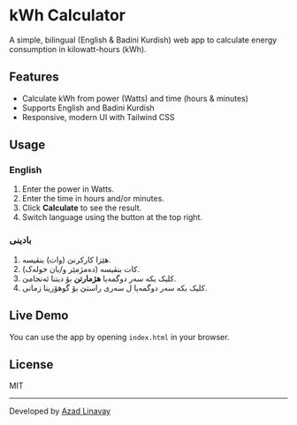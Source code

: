 # kWh Calculator

A simple, bilingual (English & Badini Kurdish) web app to calculate energy consumption in kilowatt-hours (kWh).

## Features
- Calculate kWh from power (Watts) and time (hours & minutes)
- Supports English and Badini Kurdish
- Responsive, modern UI with Tailwind CSS

## Usage

### English
1. Enter the power in Watts.
2. Enter the time in hours and/or minutes.
3. Click **Calculate** to see the result.
4. Switch language using the button at the top right.

### بادینی
1. هێزا کارکرنێ (وات) بنڤیسە.
2. کات بنڤیسە (دەمژمێر و/یان خولەک).
3. کلیک بکە سەر دوگمەیا **هژمارتن** بۆ دیتنا ئەنجامێ.
4. کلیک بکە سەر دوگمەیا ل سەری راستێ بۆ گوهۆرینا زمانی.

## Live Demo
You can use the app by opening `index.html` in your browser.

## License
MIT

---
Developed by [Azad Linavay](https://github.com/azadlinavay)

